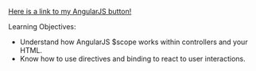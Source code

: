 [Here is a link to my AngularJS button!](https://tiy-mariefilbey-angularbutton.surge.sh)

Learning Objectives:

* Understand how AngularJS $scope works within controllers and your HTML.
* Know how to use directives and binding to react to user interactions.
